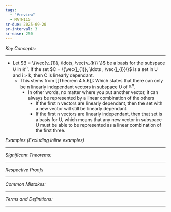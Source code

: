 ```yaml
---
tags:
  - "#review"
  - MATH115
sr-due: 2025-09-20
sr-interval: 3
sr-ease: 250
---
```

*Key Concepts:*
___

- Let $B = \{\vec{v_{1}}, \ldots, \vec{v_{k}} \}$ be a basis for the subspace $U$ in $\mathbb{R}^n$. If the set $C = \{\vec{j_{1}}, \ldots , \vec{j_{i}}\}$ is a set in U and i > k, then C is linearly dependant.
	- This stems from [[Theorem 4.5.6]]: Which states that there can only be n linearly independant vectors in subspace $U$ of $\mathbb{R}^n$. 
		- In other words, no matter where you put another vector, it can always be represented by a linear combination of the others
			- If the first n vectors are linearly dependant, then the set with a new vector will still be linearly dependant.
			- If the first n vectors are linearly independant, then that set is a basis for U, which means that any new vector in subspace U must be able to be represented as a linear combination of the first three. 

*Examples (Excluding inline examples)* 
___

*Significant Theorems:*
___

*Respective Proofs*
___

*Common Mistakes:*
___

*Terms and Definitions:*
___

